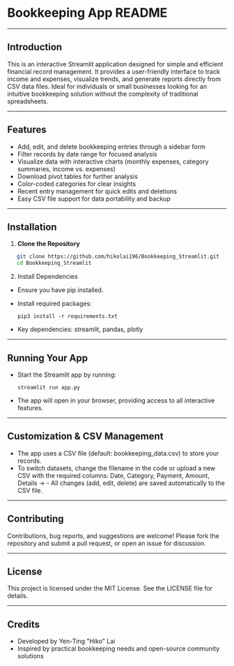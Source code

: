 # Bookkeeping App README

---
## Introduction
This is an interactive Streamlit application designed for simple and efficient financial record management.
It provides a user-friendly interface to track income and expenses, visualize trends, and generate reports directly from CSV data files.
Ideal for individuals or small businesses looking for an intuitive bookkeeping solution without the complexity of traditional spreadsheets.

---
## Features
- Add, edit, and delete bookkeeping entries through a sidebar form
- Filter records by date range for focused analysis
- Visualize data with interactive charts (monthly expenses, category summaries, income vs. expenses)
- Download pivot tables for further analysis
- Color-coded categories for clear insights
- Recent entry management for quick edits and deletions
- Easy CSV file support for data portability and backup

---
## Installation

1. **Clone the Repository**
   
```bash
   git clone https://github.com/hikolai196/Bookkeeping_Streamlit.git
   cd Bookkeeping_Streamlit
```

2. Install Dependencies 
- Ensure you have pip installed. 
- Install required packages: 

   `pip3 install -r requirements.txt`

- Key dependencies: streamlit, pandas, plotly

--- 
## Running Your App

- Start the Streamlit app by running: 

   `streamlit run app.py`

- The app will open in your browser, providing access to all interactive features.

--- 
## Customization & CSV Management

- The app uses a CSV file (default: bookkeeping_data.csv) to store your records. 
- To switch datasets, change the filename in the code or upload a new CSV with the required columns:
Date, Category, Payment, Amount, Details -> - All changes (add, edit, delete) are saved automatically to the CSV file.

--- 
## Contributing
Contributions, bug reports, and suggestions are welcome! 
Please fork the repository and submit a pull request, or open an issue for discussion.

--- 
## License

This project is licensed under the MIT License. See the LICENSE file for details.

--- 
## Credits

- Developed by Yen-Ting "Hiko" Lai
- Inspired by practical bookkeeping needs and open-source community solutions
